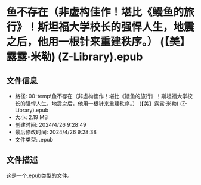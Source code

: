 ﻿# 鱼不存在（非虚构佳作！堪比《鳗鱼的旅行》！斯坦福大学校长的强悍人生，地震之后，他用一根针来重建秩序。） (【美】露露·米勒) (Z-Library).epub

## 文件信息
- 路径: 00-temp\鱼不存在（非虚构佳作！堪比《鳗鱼的旅行》！斯坦福大学校长的强悍人生，地震之后，他用一根针来重建秩序。） (【美】露露·米勒) (Z-Library).epub
- 大小: 2.19 MB
- 创建时间: 2024/4/26 9:28:49
- 最后修改时间: 2024/4/26 9:28:38
- 文件类型: .epub

## 文件描述
这是一个.epub类型的文件。

